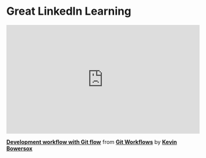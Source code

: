 <h1>Great LinkedIn Learning</h1>

<div style="position:relative;height:0;padding-bottom:56.25%"><iframe width="640" height="360" src="https://www.linkedin.com/learning/embed/git-workflows/development-workflow-with-git-flow?autoplay=false&claim=AQHchPoaxkRsjwAAAY_CuGLP7tfX-cDJ1ucONZn_Xuh0oLOkOLlL5z30yGdqG7Ha_Ne-lzsFbzeMq9BX9uiQ3fGG9XB4c_xDhQqKVZLrPCEAmzFHi94tZQxd0FJB5BdJeOyX1MzaumIFvPMdreT02NUWGh2hsEhp297KEpZqb35hpsia3ZdPDl5HU4feqdRp9fwNn9r-cwZAg51C9dwsgDHgeFMM_MXoJf9bUW8RxkWRS0-Er31cZRpjzZRbO4c-flINhaiZAIQ2KwOMq14i8vJSiWTEitvRAkyl6SzkRdYbvRmcZDmswAt-qn2ykr1kokPFR6EwQYhn66vsu9GlIO7BE-91gxo-GeJFly7bl39EMNHTZzmhQV153wPfqWkj7J92MwBu5f2pYE81N8CNMxkQEQ5oOrbjrwKqNUV_L0kPGoqcwtBALxseEv05F3kTpuU71UUD9mw7yC8HbS9e0Zqk596z6g1NjpvRymhJsg34bKpL8y7u-Uv6YIf-ticN8v_9UkUAeNPFpjV6AOQ9gTL7RMMbdHMcEw_PLsxQgH3epvl6cvVwXbzLWyEIMvWt7XmTRkK6B2E33nER4GU1_iwOQ9dN4DwiPmB4qYoG4aIQS7NJMTZcku4Enzxmq5DNYIY0kNWvTabSlPHxUKETY5nyPGGoatcKEfJZwkqBs5Agi2uQdkLPyeMmhLzQfHYzy7Vs3djHy4w1KbMZlTpFEqJUdza26Sd09hMGoHSJAyszboaziKs-S6WwRnaDGTU-NcT_ea-twqYLb4EG3xtWcakhYtqlyBNJ7b66rVqGckyj5LdfRBriF9Wk9xOirwcE3hK3MDnsurDy9MW94BqQrXut6nWc92PLbiDKs2NViyXvqx_4FfCG93tLpiLrvIn9MjmFZJxghBDUNO-mu0AlPRyIE0mu2kizb2HS7EcBAzBjPgnPKEEyX0YR03n3yH8z_d8d4mvcgMcLkkA3886VfNNwOLFMwPFfjqkHxEm_zdl_l1ynf09msODAgOOVIs6ko9Upjy6Afoe-TnZ-lW2eUZxu80K3GtsXpB-OsvSWXwSFTHhAT8AGm49BZ3antQEeW7c_TmhHvTnjEQ-4dG8EeIvJznLOrgUSPYzGyz4bZcL0squxJqLtxDZzc5__igoRl4tY3qM-LR1LUTmdjYG-j-b0vi0S8TWpQvw9iv8JKhdN6QIOX_Yt4HjmJ_8C3y5CkaISrIw" mozallowfullscreen="true" webkitallowfullscreen="true" allowfullscreen="true" frameborder="0" style="position:absolute;width:100%;height:100%;left:0"></iframe></div><p><strong><a href="https://www.linkedin.com/learning/git-workflows/development-workflow-with-git-flow?trk=embed_lil">Development workflow with Git flow</a></strong> from <strong><a href="https://www.linkedin.com/learning/git-workflows?trk=embed_lil">Git Workflows</a></strong> by <strong><a href="https://www.linkedin.com/learning/instructors/kevin-bowersox?trk=embed_lil">Kevin Bowersox</a></strong></p>
